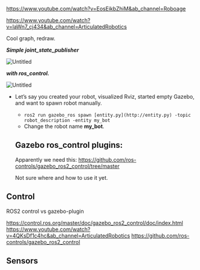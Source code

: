 https://www.youtube.com/watch?v=EosEikbZhiM&ab_channel=Roboage

https://www.youtube.com/watch?v=laWn7_cj434&ab_channel=ArticulatedRobotics

Cool graph, redraw.

*****************************Simple joint_state_publisher*****************************

![Untitled](https://s3-us-west-2.amazonaws.com/secure.notion-static.com/133c7967-5801-4e58-a01d-a9cb7479d6d0/Untitled.png)

*******with ros_control.*******

![Untitled](https://s3-us-west-2.amazonaws.com/secure.notion-static.com/f317db73-9179-46cd-b06a-f31d7af25e99/Untitled.png)

- Let’s say you created your robot, visualized Rviz, started empty Gazebo, and want to spawn robot manually.
    - `ros2 run gazebo_ros spawn [entity.py](http://entity.py) -topic robot_description -entity my_bot`
    - Change the robot name ************my_bot************.
    
    ## Gazebo ros_control plugins:
    
    Apparently we need this: https://github.com/ros-controls/gazebo_ros2_control/tree/master
    
    Not sure where and how to use it yet.
    

## Control
ROS2 control vs gazebo-plugin

https://control.ros.org/master/doc/gazebo_ros2_control/doc/index.html
https://www.youtube.com/watch?v=4QKsDf1c4hc&ab_channel=ArticulatedRobotics
https://github.com/ros-controls/gazebo_ros2_control

## Sensors